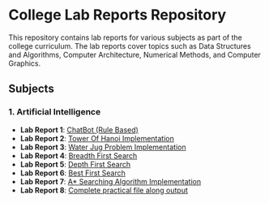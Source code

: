 # College Lab Reports Repository

This repository contains lab reports for various subjects as part of the college curriculum. The lab reports cover topics such as Data Structures and Algorithms, Computer Architecture, Numerical Methods, and Computer Graphics.

## Subjects

### 1. Artificial Intelligence
- **Lab Report 1**: [ChatBot (Rule Based)](https://github.com/ujeer/CollegeCodes/blob/main/Artifical%20Intelligence/A-star.py)
- **Lab Report 2**: [Tower Of Hanoi Implementation](https://github.com/ujeer/CollegeCodes/blob/main/Artifical%20Intelligence/TowerOfHanoi.py)
- **Lab Report 3**: [Water Jug Problem Implementation](https://github.com/ujeer/CollegeCodes/blob/main/Artifical%20Intelligence/WaterJugProblem.py)
- **Lab Report 4**: [Breadth First Search](https://github.com/ujeer/CollegeCodes/blob/main/Artifical%20Intelligence/BFs.py)
- **Lab Report 5**: [Depth First Search](https://github.com/ujeer/CollegeCodes/blob/main/Artifical%20Intelligence/DFS.py)
- **Lab Report 6**: [Best First Search](https://github.com/ujeer/CollegeCodes/blob/main/Artifical%20Intelligence/BestFirstSearch.py)
- **Lab Report 7**: [A* Searching Algorithm Implementation](https://github.com/ujeer/CollegeCodes/blob/main/Artifical%20Intelligence/A-star.py)
- **Lab Report 8**: [Complete practical file along output](https://github.com/ujeer/CollegeCodes/blob/main/Artifical%20Intelligence/labreportofai.docx)
